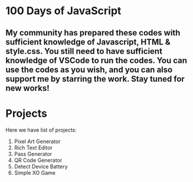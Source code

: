 # 100 Days of JavaScript

## My community has prepared these codes with sufficient knowledge of Javascript, HTML & style.css. You still need to have sufficient knowledge of VSCode to run the codes. You can use the codes as you wish, and you can also support me by starring the work. Stay tuned for new works!


# Projects

Here we have list of projects:

1. Pixel Art Generator
2. Rich Text Editor
3. Pass Generator
4. QR Code Generator
5. Detect Device Battery
6. Simple XO Game


